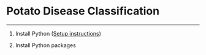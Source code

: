 # Potato Disease Classification
---
1. Install Python ([Setup instructions](https://wiki.python.org/moin/BeginnersGuide/Download))

2. Install Python packages
  
